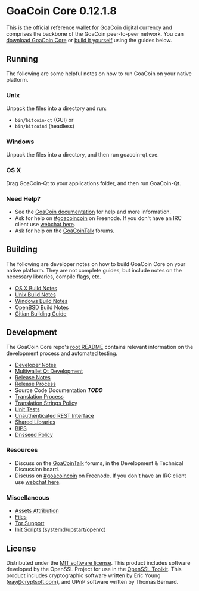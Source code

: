 GoaCoin Core 0.12.1.8
=====================

This is the official reference wallet for GoaCoin digital currency and comprises the backbone of the GoaCoin peer-to-peer network. You can [download GoaCoin Core](https://www.goacoin.org/downloads/) or [build it yourself](#building) using the guides below.

Running
---------------------
The following are some helpful notes on how to run GoaCoin on your native platform.

### Unix

Unpack the files into a directory and run:

- `bin/bitcoin-qt` (GUI) or
- `bin/bitcoind` (headless)

### Windows

Unpack the files into a directory, and then run goacoin-qt.exe.

### OS X

Drag GoaCoin-Qt to your applications folder, and then run GoaCoin-Qt.

### Need Help?

* See the [GoaCoin documentation](https://goacoincoin.atlassian.net/wiki/display/DOC)
for help and more information.
* Ask for help on [#goacoincoin](http://webchat.freenode.net?channels=goacoincoin) on Freenode. If you don't have an IRC client use [webchat here](http://webchat.freenode.net?channels=goacoincoin).
* Ask for help on the [GoaCoinTalk](https://goacointalk.org/) forums.

Building
---------------------
The following are developer notes on how to build GoaCoin Core on your native platform. They are not complete guides, but include notes on the necessary libraries, compile flags, etc.

- [OS X Build Notes](build-osx.md)
- [Unix Build Notes](build-unix.md)
- [Windows Build Notes](build-windows.md)
- [OpenBSD Build Notes](build-openbsd.md)
- [Gitian Building Guide](gitian-building.md)

Development
---------------------
The GoaCoin Core repo's [root README](/README.md) contains relevant information on the development process and automated testing.

- [Developer Notes](developer-notes.md)
- [Multiwallet Qt Development](multiwallet-qt.md)
- [Release Notes](release-notes.md)
- [Release Process](release-process.md)
- Source Code Documentation ***TODO***
- [Translation Process](translation_process.md)
- [Translation Strings Policy](translation_strings_policy.md)
- [Unit Tests](unit-tests.md)
- [Unauthenticated REST Interface](REST-interface.md)
- [Shared Libraries](shared-libraries.md)
- [BIPS](bips.md)
- [Dnsseed Policy](dnsseed-policy.md)

### Resources
* Discuss on the [GoaCoinTalk](https://goacointalk.org/) forums, in the Development & Technical Discussion board.
* Discuss on [#goacoincoin](http://webchat.freenode.net/?channels=goacoincoin) on Freenode. If you don't have an IRC client use [webchat here](http://webchat.freenode.net/?channels=goacoincoin).

### Miscellaneous
- [Assets Attribution](assets-attribution.md)
- [Files](files.md)
- [Tor Support](tor.md)
- [Init Scripts (systemd/upstart/openrc)](init.md)

License
---------------------
Distributed under the [MIT software license](http://www.opensource.org/licenses/mit-license.php).
This product includes software developed by the OpenSSL Project for use in the [OpenSSL Toolkit](https://www.openssl.org/). This product includes
cryptographic software written by Eric Young ([eay@cryptsoft.com](mailto:eay@cryptsoft.com)), and UPnP software written by Thomas Bernard.
